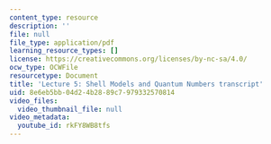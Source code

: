 ```yaml
---
content_type: resource
description: ''
file: null
file_type: application/pdf
learning_resource_types: []
license: https://creativecommons.org/licenses/by-nc-sa/4.0/
ocw_type: OCWFile
resourcetype: Document
title: 'Lecture 5: Shell Models and Quantum Numbers transcript'
uid: 8e6eb5bb-04d2-4b28-89c7-979332570814
video_files:
  video_thumbnail_file: null
video_metadata:
  youtube_id: rkFY8WB8tfs
---
```

